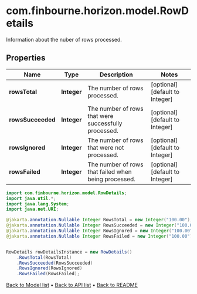 # com.finbourne.horizon.model.RowDetails
Information about the nuber of rows processed.

## Properties

Name | Type | Description | Notes
------------ | ------------- | ------------- | -------------
**rowsTotal** | **Integer** | The number of rows processed. | [optional] [default to Integer]
**rowsSucceeded** | **Integer** | The number of rows that were successfully processed. | [optional] [default to Integer]
**rowsIgnored** | **Integer** | The number of rows that were not processed. | [optional] [default to Integer]
**rowsFailed** | **Integer** | The number of rows that failed when being processed. | [optional] [default to Integer]

```java
import com.finbourne.horizon.model.RowDetails;
import java.util.*;
import java.lang.System;
import java.net.URI;

@jakarta.annotation.Nullable Integer RowsTotal = new Integer("100.00");
@jakarta.annotation.Nullable Integer RowsSucceeded = new Integer("100.00");
@jakarta.annotation.Nullable Integer RowsIgnored = new Integer("100.00");
@jakarta.annotation.Nullable Integer RowsFailed = new Integer("100.00");


RowDetails rowDetailsInstance = new RowDetails()
    .RowsTotal(RowsTotal)
    .RowsSucceeded(RowsSucceeded)
    .RowsIgnored(RowsIgnored)
    .RowsFailed(RowsFailed);
```


[Back to Model list](../README.md#documentation-for-models) &#8226; [Back to API list](../README.md#documentation-for-api-endpoints) &#8226; [Back to README](../README.md)
